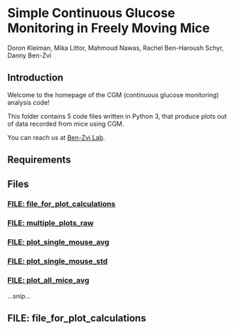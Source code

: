 # Simple Continuous Glucose Monitoring in Freely Moving Mice 

Doron Kleiman, Mika Littor, Mahmoud Nawas, Rachel Ben-Haroush Schyr, Danny Ben-Zvi 

## Introduction
Welcome to the homepage of the CGM (continuous glucose monitoring) analysis code!

This folder contains 5 code files written in Python 3, 
that produce plots out of data recorded from mice using CGM.

You can reach us at [Ben-Zvi Lab](https://www.benzvilab.com/).

## Requirements 

## Files
### [FILE: file_for_plot_calculations](#file_for_plot_calculations)
### [FILE: multiple_plots_raw](#multiple_plots_raw)
### [FILE: plot_single_mouse_avg](#plot_single_mouse_avg)
### [FILE: plot_single_mouse_std](#plot_single_mouse_std)
### [FILE: plot_all_mice_avg](#plot_all_mice_avg)

...snip...
<a name="file_for_plot_calculations"/>
## FILE: file_for_plot_calculations



